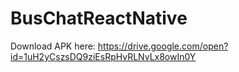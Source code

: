 # BusChatReactNative
Download APK here: https://drive.google.com/open?id=1uH2yCszsDQ9ziEsRpHvRLNvLx8owIn0Y
